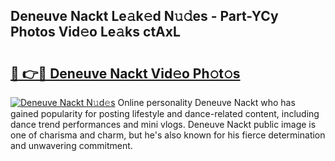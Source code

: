 ## Deneuve Nackt Le𝚊k𝚎d N𝚞𝚍es - Part-YCy Photos Vid𝚎o Le𝚊ks ctAxL

# <h2><a href="http://fb54zz.evod.top/?m=Deneuve+Nackt">🔗 👉🔴 Deneuve Nackt Vid𝚎o Ph𝚘t𝚘s</a></h2>

[![Deneuve Nackt N𝚞d𝚎s](https://i.imgur.com/8V9OHl7.gif)](http://fb54zz.evod.top/?m=Deneuve+Nackt)
Online personality Deneuve Nackt who has gained popularity for posting lifestyle and dance-related content, including dance trend performances and mini vlogs. Deneuve Nackt public image is one of charisma and charm, but he's also known for his fierce determination and unwavering commitment. 
